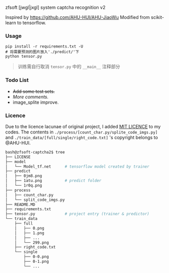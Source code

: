 zfsoft [jwgl|jxgl] system captcha recognition v2

Inspired by https://github.com/AHU-HUI/AHU-JiaoWu
Modified from scikit-learn to tensorflow.

### Usage
```
pip install -r requirements.txt -U
# 将需要预测的图片放入'./predict/'下
python tensor.py
```
> 训练需自行取消 `tensor.py` 中的 `__main__` 注释部分

### Todo List
 - ~~Add some test sets.~~
 - *More comments.*
 - image_splite improve.

### Licence
Due to the licence lacunae of original project, I added [MIT LICENCE](https://github.com/symant233/zfsoft-captcha2/blob/master/LICENSE) to my codes. The contents in `./process/[count_char.py/splite_code_imgs.py]` and `./train_data/[full/single/right_code.txt]` 's copyright belongs to @AHU-HUI.

```bash
bash@zfsoft-captcha2$ tree
├── LICENSE
├── model
│   └── Model_tf.net      # tensorflow model created by trainer
├── predict
│   ├── 0jm8.png
│   ├── 1atu.png          # predict folder
│   └── 1r0q.png
├── process
│   ├── count_char.py     
│   └── split_code_imgs.py
├── README.MD
├── requirements.txt      
├── tensor.py             # project entry (trainer & predictor)
└── train_data
    ├── full
    │   ├── 0.png
    │   ├── 1.png
    │   ├── ...
    │   └── 299.png
    ├── right_code.txt
    └── single
        ├── 0-0.png
        ├── 0-1.png
        └── ...
```